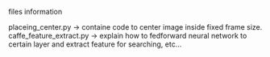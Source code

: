 files information

placeing_center.py -> containe code to center image inside fixed frame size.
caffe_feature_extract.py -> explain how to fedforward neural network to certain layer and extract feature for searching, etc...